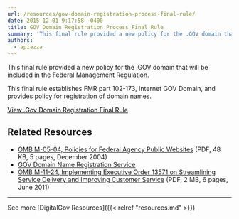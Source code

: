 ```yaml
---
url: /resources/gov-domain-registration-process-final-rule/
date: 2015-12-01 9:17:58 -0400
title: GOV Domain Registration Process Final Rule
summary: 'This final rule provided a new policy for the .GOV domain that will be included in the Federal Management Regulation. This final rule establishes FMR part 102-173, Internet GOV Domain, and provides policy for registration of domain names.   View .Gov Domain Registration Final Rule Related Resources OMB M-05-04, Policies for Federal Agency Public Websites'
authors:
  - apiazza
---
```


This final rule provided a new policy for the .GOV domain that will be included in the Federal Management Regulation.

This final rule establishes FMR part 102-173, Internet GOV Domain, and provides policy for registration of domain names.

 

<a class="button" style="color: #000000" href="https://www.dotgov.gov/portal/web/dotgov/policy">View .Gov Domain Registration Final Rule</a>

## Related Resources

  * [OMB M-05-04, Policies for Federal Agency Public Websites](https://www.whitehouse.gov/sites/whitehouse.gov/files/omb/memoranda/2005/m05-04.pdf) (PDF, 48 KB, 5 pages, December 2004)
  * [GOV Domain Name Registration Service](https://www.dotgov.gov/)
  * [OMB M-11-24, Implementing Executive Order 13571 on Streamlining Service Delivery and Improving Customer Service](https://www.whitehouse.gov/sites/whitehouse.gov/files/omb/memoranda/2011/m11-24.pdf) (PDF, 2 MB, 6 pages, June 2011)

* * *

See more [DigitalGov Resources]({{< relref "resources.md" >}})
